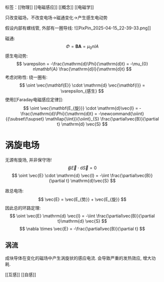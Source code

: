 标签：[[物理]] [[电磁感应]] [[概念]] [[电磁学]]

只改变磁场，不改变电场→磁通变化→产生感生电动势

假设内部有螺线管, 外部有一圈导线: 
![[PixPin_2025-04-15_22-39-33.png]]

磁通: 
$$
\Phi = \mathbf{B} \mathbf{A} = \mu_{0} nIA
$$
感生电动势: 
$$
\varepsilon = -\frac{\mathrm{d}\Phi}{\mathrm{d}t} = -\mu_{0} n\mathbf{A} \frac{\mathrm{d}I}{\mathrm{d}t}
$$
考虑对称性: 绕一圈有: 
$$
\oint \vec{\mathbf{E}} \cdot \mathrm{d} \vec{\mathbf{l}} = \varepsilon_{感生}
$$
使用[[Faraday电磁感应定律]]: 
$$
\oint \vec{\mathbf{E_{旋}}} \cdot \mathrm{d}\vec{l} = -\frac{\mathrm{d}\Phi}{\mathrm{d}t} = -\newcommand{\oiint}{{\subset\!\supset} \mathllap{\iint}}{\oiint}_{S} \frac{\partial\vec{B}}{\partial t} \mathrm{d} \vec{S}
$$

# 涡旋电场

无源有旋场, 并非保守场! 
$$
\oiint \vec{E} \cdot \mathrm{d} \vec{S} = 0
$$
$$
\oint \vec{E} \cdot \mathrm{d} \vec{l} = -\iint \frac{\partial\vec{B}}{\partial t} \mathrm{d}\vec{S}
$$

故总电场: 
$$
\vec{E} = \vec{E_{势}} + \vec{E_{旋}}
$$
因此总的环路定理: 
$$
\oint \vec{E} \mathrm{d} \vec{l} = -\iint \frac{\partial\vec{B}}{\partial t}\mathrm{d} \vec{S}
$$
$$
\nabla \times \vec{E} = -\frac{\partial\vec{B}}{\partial t}
$$
## 涡流

成块导体在变化的磁场中产生涡旋状的感应电流.  会导致严重的发热效应, 增大功耗. 

[[互感]]
[[自感]]